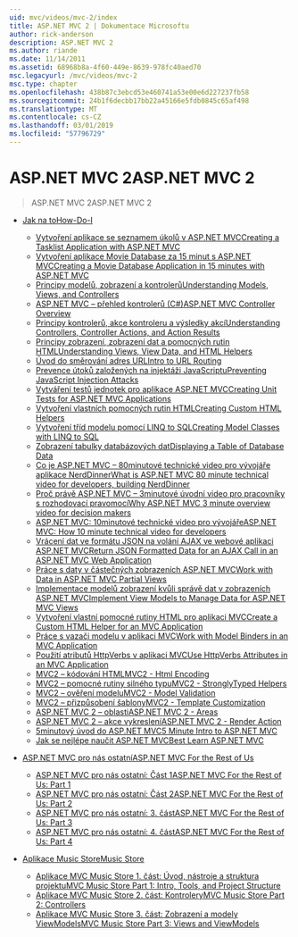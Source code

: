 ```yaml
---
uid: mvc/videos/mvc-2/index
title: ASP.NET MVC 2 | Dokumentace Microsoftu
author: rick-anderson
description: ASP.NET MVC 2
ms.author: riande
ms.date: 11/14/2011
ms.assetid: 68968b8a-4f60-449e-8639-978fc40aed70
msc.legacyurl: /mvc/videos/mvc-2
msc.type: chapter
ms.openlocfilehash: 438b87c3ebcd53e460741a53e00e6d227237fb58
ms.sourcegitcommit: 24b1f6decbb17bb22a45166e5fdb0845c65af498
ms.translationtype: MT
ms.contentlocale: cs-CZ
ms.lasthandoff: 03/01/2019
ms.locfileid: "57796729"
---
```

<a name="aspnet-mvc-2"></a><span data-ttu-id="21202-103">ASP.NET MVC 2</span><span class="sxs-lookup"><span data-stu-id="21202-103">ASP.NET MVC 2</span></span>
====================
> <span data-ttu-id="21202-104">ASP.NET MVC 2</span><span class="sxs-lookup"><span data-stu-id="21202-104">ASP.NET MVC 2</span></span>


- [<span data-ttu-id="21202-105">Jak na to</span><span class="sxs-lookup"><span data-stu-id="21202-105">How-Do-I</span></span>](how-do-i/index.md)

    - [<span data-ttu-id="21202-106">Vytvoření aplikace se seznamem úkolů v ASP.NET MVC</span><span class="sxs-lookup"><span data-stu-id="21202-106">Creating a Tasklist Application with ASP.NET MVC</span></span>](how-do-i/creating-a-tasklist-application-with-aspnet-mvc.md)
    - [<span data-ttu-id="21202-107">Vytvoření aplikace Movie Database za 15 minut s ASP.NET MVC</span><span class="sxs-lookup"><span data-stu-id="21202-107">Creating a Movie Database Application in 15 minutes with ASP.NET MVC</span></span>](how-do-i/creating-a-movie-database-application-in-15-minutes-with-aspnet-mvc.md)
    - [<span data-ttu-id="21202-108">Principy modelů, zobrazení a kontrolerů</span><span class="sxs-lookup"><span data-stu-id="21202-108">Understanding Models, Views, and Controllers</span></span>](how-do-i/understanding-models-views-and-controllers.md)
    - [<span data-ttu-id="21202-109">ASP.NET MVC – přehled kontrolerů (C#)</span><span class="sxs-lookup"><span data-stu-id="21202-109">ASP.NET MVC Controller Overview</span></span>](how-do-i/aspnet-mvc-controller-overview.md)
    - [<span data-ttu-id="21202-110">Principy kontrolerů, akce kontroleru a výsledky akcí</span><span class="sxs-lookup"><span data-stu-id="21202-110">Understanding Controllers, Controller Actions, and Action Results</span></span>](how-do-i/understanding-controllers-controller-actions-and-action-results.md)
    - [<span data-ttu-id="21202-111">Principy zobrazení, zobrazení dat a pomocných rutin HTML</span><span class="sxs-lookup"><span data-stu-id="21202-111">Understanding Views, View Data, and HTML Helpers</span></span>](how-do-i/understanding-views-view-data-and-html-helpers.md)
    - [<span data-ttu-id="21202-112">Úvod do směrování adres URL</span><span class="sxs-lookup"><span data-stu-id="21202-112">Intro to URL Routing</span></span>](how-do-i/an-introduction-to-url-routing.md)
    - [<span data-ttu-id="21202-113">Prevence útoků založených na injektáži JavaScriptu</span><span class="sxs-lookup"><span data-stu-id="21202-113">Preventing JavaScript Injection Attacks</span></span>](how-do-i/preventing-javascript-injection-attacks.md)
    - [<span data-ttu-id="21202-114">Vytváření testů jednotek pro aplikace ASP.NET MVC</span><span class="sxs-lookup"><span data-stu-id="21202-114">Creating Unit Tests for ASP.NET MVC Applications</span></span>](how-do-i/creating-unit-tests-for-aspnet-mvc-applications.md)
    - [<span data-ttu-id="21202-115">Vytvoření vlastních pomocných rutin HTML</span><span class="sxs-lookup"><span data-stu-id="21202-115">Creating Custom HTML Helpers</span></span>](how-do-i/creating-custom-html-helpers.md)
    - [<span data-ttu-id="21202-116">Vytvoření tříd modelu pomocí LINQ to SQL</span><span class="sxs-lookup"><span data-stu-id="21202-116">Creating Model Classes with LINQ to SQL</span></span>](how-do-i/creating-model-classes-with-linq-to-sql.md)
    - [<span data-ttu-id="21202-117">Zobrazení tabulky databázových dat</span><span class="sxs-lookup"><span data-stu-id="21202-117">Displaying a Table of Database Data</span></span>](how-do-i/displaying-a-table-of-database-data.md)
    - [<span data-ttu-id="21202-118">Co je ASP.NET MVC – 80minutové technické video pro vývojáře aplikace NerdDinner</span><span class="sxs-lookup"><span data-stu-id="21202-118">What is ASP.NET MVC 80 minute technical video for developers, building NerdDinner</span></span>](how-do-i/what-is-aspnet-mvc-80-minute-technical-video-for-developers-building-nerddinner.md)
    - [<span data-ttu-id="21202-119">Proč právě ASP.NET MVC – 3minutové úvodní video pro pracovníky s rozhodovací pravomocí</span><span class="sxs-lookup"><span data-stu-id="21202-119">Why ASP.NET MVC 3 minute overview video for decision makers</span></span>](how-do-i/why-aspnet-mvc-3-minute-overview-video-for-decision-makers.md)
    - [<span data-ttu-id="21202-120">ASP.NET MVC: 10minutové technické video pro vývojáře</span><span class="sxs-lookup"><span data-stu-id="21202-120">ASP.NET MVC: How 10 minute technical video for developers</span></span>](how-do-i/aspnet-mvc-how-10-minute-technical-video-for-developers.md)
    - [<span data-ttu-id="21202-121">Vrácení dat ve formátu JSON na volání AJAX ve webové aplikaci ASP.NET MVC</span><span class="sxs-lookup"><span data-stu-id="21202-121">Return JSON Formatted Data for an AJAX Call in an ASP.NET MVC Web Application</span></span>](how-do-i/how-do-i-return-json-formatted-data-for-an-ajax-call-in-an-aspnet-mvc-web-application.md)
    - [<span data-ttu-id="21202-122">Práce s daty v částečných zobrazeních ASP.NET MVC</span><span class="sxs-lookup"><span data-stu-id="21202-122">Work with Data in ASP.NET MVC Partial Views</span></span>](how-do-i/how-do-i-work-with-data-in-aspnet-mvc-partial-views.md)
    - [<span data-ttu-id="21202-123">Implementace modelů zobrazení kvůli správě dat v zobrazeních ASP.NET MVC</span><span class="sxs-lookup"><span data-stu-id="21202-123">Implement View Models to Manage Data for ASP.NET MVC Views</span></span>](how-do-i/how-do-i-implement-view-models-to-manage-data-for-aspnet-mvc-views.md)
    - [<span data-ttu-id="21202-124">Vytvoření vlastní pomocné rutiny HTML pro aplikaci MVC</span><span class="sxs-lookup"><span data-stu-id="21202-124">Create a Custom HTML Helper for an MVC Application</span></span>](how-do-i/how-do-i-create-a-custom-html-helper-for-an-mvc-application.md)
    - [<span data-ttu-id="21202-125">Práce s vazači modelu v aplikaci MVC</span><span class="sxs-lookup"><span data-stu-id="21202-125">Work with Model Binders in an MVC Application</span></span>](how-do-i/how-do-i-work-with-model-binders-in-an-mvc-application.md)
    - [<span data-ttu-id="21202-126">Použití atributů HttpVerbs v aplikaci MVC</span><span class="sxs-lookup"><span data-stu-id="21202-126">Use HttpVerbs Attributes in an MVC Application</span></span>](how-do-i/how-do-i-use-httpverbs-attributes-in-an-mvc-application.md)
    - [<span data-ttu-id="21202-127">MVC2 – kódování HTML</span><span class="sxs-lookup"><span data-stu-id="21202-127">MVC2 - Html Encoding</span></span>](how-do-i/mvc2-html-encoding.md)
    - [<span data-ttu-id="21202-128">MVC2 – pomocné rutiny silného typu</span><span class="sxs-lookup"><span data-stu-id="21202-128">MVC2 - StronglyTyped Helpers</span></span>](how-do-i/mvc2-stronglytyped-helpers.md)
    - [<span data-ttu-id="21202-129">MVC2 – ověření modelu</span><span class="sxs-lookup"><span data-stu-id="21202-129">MVC2 - Model Validation</span></span>](how-do-i/mvc2-model-validation.md)
    - [<span data-ttu-id="21202-130">MVC2 – přizpůsobení šablony</span><span class="sxs-lookup"><span data-stu-id="21202-130">MVC2 - Template Customization</span></span>](how-do-i/mvc2-template-customization.md)
    - [<span data-ttu-id="21202-131">ASP.NET MVC 2 – oblasti</span><span class="sxs-lookup"><span data-stu-id="21202-131">ASP.NET MVC 2 - Areas</span></span>](how-do-i/aspnet-mvc-2-areas.md)
    - [<span data-ttu-id="21202-132">ASP.NET MVC 2 – akce vykreslení</span><span class="sxs-lookup"><span data-stu-id="21202-132">ASP.NET MVC 2 - Render Action</span></span>](how-do-i/aspnet-mvc-2-render-action.md)
    - [<span data-ttu-id="21202-133">5minutový úvod do ASP.NET MVC</span><span class="sxs-lookup"><span data-stu-id="21202-133">5 Minute Intro to ASP.NET MVC</span></span>](how-do-i/5-minute-introduction-to-aspnet-mvc.md)
    - [<span data-ttu-id="21202-134">Jak se nejlépe naučit ASP.NET MVC</span><span class="sxs-lookup"><span data-stu-id="21202-134">Best Learn ASP.NET MVC</span></span>](how-do-i/how-to-best-learn-asp-net-mvc.md)
- [<span data-ttu-id="21202-135">ASP.NET MVC pro nás ostatní</span><span class="sxs-lookup"><span data-stu-id="21202-135">ASP.NET MVC For the Rest of Us</span></span>](aspnet-mvc-for-the-rest-of-us/index.md)

    - [<span data-ttu-id="21202-136">ASP.NET MVC pro nás ostatní: Část 1</span><span class="sxs-lookup"><span data-stu-id="21202-136">ASP.NET MVC For the Rest of Us: Part 1</span></span>](aspnet-mvc-for-the-rest-of-us/aspnet-mvc-for-the-rest-of-us-part-1.md)
    - [<span data-ttu-id="21202-137">ASP.NET MVC pro nás ostatní: Část 2</span><span class="sxs-lookup"><span data-stu-id="21202-137">ASP.NET MVC For the Rest of Us: Part 2</span></span>](aspnet-mvc-for-the-rest-of-us/aspnet-mvc-for-the-rest-of-us-part-2.md)
    - [<span data-ttu-id="21202-138">ASP.NET MVC pro nás ostatní: 3. část</span><span class="sxs-lookup"><span data-stu-id="21202-138">ASP.NET MVC For the Rest of Us: Part 3</span></span>](aspnet-mvc-for-the-rest-of-us/aspnet-mvc-for-the-rest-of-us-part-3.md)
    - [<span data-ttu-id="21202-139">ASP.NET MVC pro nás ostatní: 4. část</span><span class="sxs-lookup"><span data-stu-id="21202-139">ASP.NET MVC For the Rest of Us: Part 4</span></span>](aspnet-mvc-for-the-rest-of-us/aspnet-mvc-for-the-rest-of-us-part-4.md)
- [<span data-ttu-id="21202-140">Aplikace Music Store</span><span class="sxs-lookup"><span data-stu-id="21202-140">Music Store</span></span>](music-store/index.md)

    - [<span data-ttu-id="21202-141">Aplikace MVC Music Store 1. část: Úvod, nástroje a struktura projektu</span><span class="sxs-lookup"><span data-stu-id="21202-141">MVC Music Store Part 1: Intro, Tools, and Project Structure</span></span>](music-store/mvc-music-store-part-1-intro-tools-and-project-structure.md)
    - [<span data-ttu-id="21202-142">Aplikace MVC Music Store 2. část: Kontrolery</span><span class="sxs-lookup"><span data-stu-id="21202-142">MVC Music Store Part 2: Controllers</span></span>](music-store/mvc-music-store-part-2-controllers.md)
    - [<span data-ttu-id="21202-143">Aplikace MVC Music Store 3. část: Zobrazení a modely ViewModels</span><span class="sxs-lookup"><span data-stu-id="21202-143">MVC Music Store Part 3: Views and ViewModels</span></span>](music-store/mvc-music-store-part-3-views-and-viewmodels.md)

